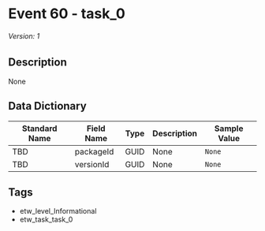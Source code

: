 # Event 60 - task_0
###### Version: 1

## Description
None

## Data Dictionary
|Standard Name|Field Name|Type|Description|Sample Value|
|---|---|---|---|---|
|TBD|packageId|GUID|None|`None`|
|TBD|versionId|GUID|None|`None`|

## Tags
* etw_level_Informational
* etw_task_task_0